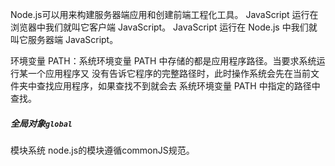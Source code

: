 Node.js可以用来构建服务器端应用和创建前端工程化工具。
JavaScript 运行在浏览器中我们就叫它客户端 JavaScript。 
JavaScript 运行在 Node.js 中我们就叫它服务器端 JavaScript。

环境变量 PATH：系统环境变量 PATH 中存储的都是应用程序路径。当要求系统运行某一个应用程序又 没有告诉它程序的完整路径时，此时操作系统会先在当前文件夹中查找应用程序，如果查找不到就会去 系统环境变量 PATH 中指定的路径中查找。

##### 全局对象`global`
模块系统
node.js的模块遵循commonJS规范。